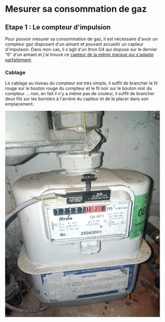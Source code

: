 # Mesurer sa consommation de gaz
## Etape 1 : Le compteur d'impulsion
Pour pouvoir mesurer sa consommation de gaz, il est nécessaire d'avoir un compteur gaz disposant d'un aimant et pouvant accueilir un capteur d'impulsion.
Dans mon cas, il s'agit d'un Itron G4 qui dispose sur le dernier "6" d'un aimant et j'ai trouvé ce [capteur de la même marque qui s'adapte parfaitement](https://www.compteur-energie.com/gaz-emetteur-impulsions-itron-rf1.htm).

### Cablage
Le cablage au niveau du compteur est très simple, il suffit de brancher le fil rouge sur le bouton rouge du compteur et le fil noir sur le bouton noir du compteur ... non, en fait il n'y a même pas de couleur, il suffit de brancher deux fils sur les borniers à l'arrière du capteur et de le placer dans son emplacement.

![Compteur Gaz](./images/01-compteur.jpg)